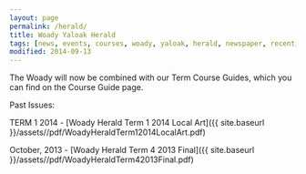 ```yaml
---
layout: page
permalink: /herald/
title: Woady Yaloak Herald
tags: [news, events, courses, woady, yaloak, herald, newspaper, recent, newsletter]
modified: 2014-09-13
---
```


The Woady will now be combined with our Term Course Guides, which you can find on the Course Guide page.

Past Issues:

TERM 1 2014 - [Woady Herald Term 1 2014 Local Art]({{ site.baseurl }}/assets//pdf/WoadyHeraldTerm12014LocalArt.pdf)

October, 2013 - [Woady Herald Term 4 2013 Final]({{ site.baseurl }}/assets//pdf/WoadyHeraldTerm42013Final.pdf)
